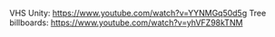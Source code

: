 VHS Unity: https://www.youtube.com/watch?v=YYNMGq50d5g
Tree billboards: https://www.youtube.com/watch?v=yhVFZ98kTNM
